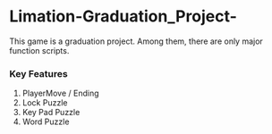# Limation-Graduation_Project-

This game is a graduation project.
Among them, there are only major function scripts.

### Key Features
1. PlayerMove / Ending
2. Lock Puzzle
3. Key Pad Puzzle
4. Word Puzzle
